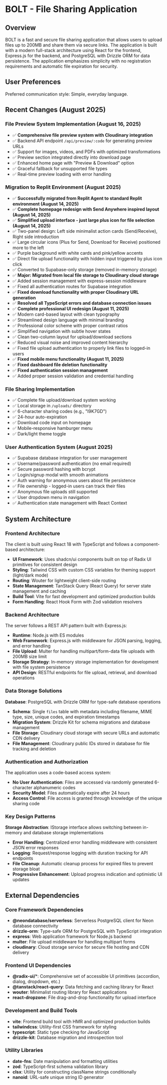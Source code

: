 # BOLT - File Sharing Application

## Overview

BOLT is a fast and secure file sharing application that allows users to upload files up to 200MB and share them via secure links. The application is built with a modern full-stack architecture using React for the frontend, Express.js for the backend, and PostgreSQL with Drizzle ORM for data persistence. The application emphasizes simplicity with no registration requirements and automatic file expiration for security.

## User Preferences

Preferred communication style: Simple, everyday language.

## Recent Changes (August 2025)

### File Preview System Implementation (August 16, 2025)
- ✅ **Comprehensive file preview system with Cloudinary integration**
- ✅ Backend API endpoint `/api/preview/:code` for generating preview URLs
- ✅ Support for images, videos, and PDFs with optimized transformations
- ✅ Preview section integrated directly into download page
- ✅ Enhanced home page with "Preview & Download" option
- ✅ Graceful fallback for unsupported file types
- ✅ Real-time preview loading with error handling

### Migration to Replit Environment (August 2025)
- ✅ **Successfully migrated from Replit Agent to standard Replit environment (August 14, 2025)**
- ✅ **Complete homepage redesign with Send Anywhere inspired layout (August 14, 2025)**
- ✅ **Simplified upload interface - just large plus icon for file selection (August 14, 2025)**
- ✅ Two-panel design: Left side minimalist action cards (Send/Receive), Right side introduction
- ✅ Large circular icons (Plus for Send, Download for Receive) positioned more to the left
- ✅ Purple background with white cards and pink/yellow accents
- ✅ Direct file upload functionality with hidden input triggered by plus icon click
- ✅ Converted to Supabase-only storage (removed in-memory storage)
- ✅ **Major: Migrated from local file storage to Cloudinary cloud storage**
- ✅ Added session management with express-session middleware
- ✅ Fixed all authentication routes for Supabase integration
- ✅ **Fixed download functionality with proper Cloudinary URL generation**
- ✅ **Resolved all TypeScript errors and database connection issues**
- ✅ **Complete professional UI redesign (August 11, 2025)**
- ✅ Modern card-based layout with clean typography
- ✅ Streamlined design language with minimal branding
- ✅ Professional color scheme with proper contrast ratios
- ✅ Simplified navigation with subtle hover states
- ✅ Clean two-column layout for upload/download sections
- ✅ Reduced visual noise and improved content hierarchy
- ✅ Fixed file upload authentication to properly link files to logged-in users
- ✅ **Fixed mobile menu functionality (August 11, 2025)**
- ✅ **Fixed dashboard file deletion functionality**
- ✅ **Fixed authentication session management**
- ✅ Added proper session validation and credential handling

### File Sharing Implementation
- ✅ Complete file upload/download system working
- ✅ Local storage in `/uploads/` directory 
- ✅ 6-character sharing codes (e.g., "I9K7GD")
- ✅ 24-hour auto-expiration
- ✅ Download code input on homepage
- ✅ Mobile-responsive hamburger menu
- ✅ Dark/light theme toggle

### User Authentication System (August 2025)
- ✅ Supabase database integration for user management
- ✅ Username/password authentication (no email required)
- ✅ Secure password hashing with bcrypt
- ✅ Login/signup modal with smooth animations
- ✅ Auth warning for anonymous users about file persistence
- ✅ File ownership - logged-in users can track their files
- ✅ Anonymous file uploads still supported
- ✅ User dropdown menu in navigation
- ✅ Authentication state management with React Context

## System Architecture

### Frontend Architecture
The client is built using React 18 with TypeScript and follows a component-based architecture:

- **UI Framework**: Uses shadcn/ui components built on top of Radix UI primitives for consistent design
- **Styling**: Tailwind CSS with custom CSS variables for theming support (light/dark mode)
- **Routing**: Wouter for lightweight client-side routing
- **State Management**: TanStack Query (React Query) for server state management and caching
- **Build Tool**: Vite for fast development and optimized production builds
- **Form Handling**: React Hook Form with Zod validation resolvers

### Backend Architecture
The server follows a REST API pattern built with Express.js:

- **Runtime**: Node.js with ES modules
- **Web Framework**: Express.js with middleware for JSON parsing, logging, and error handling
- **File Upload**: Multer for handling multipart/form-data file uploads with 200MB size limit
- **Storage Strategy**: In-memory storage implementation for development with file system persistence
- **API Design**: RESTful endpoints for file upload, retrieval, and download operations

### Data Storage Solutions
**Database**: PostgreSQL with Drizzle ORM for type-safe database operations
- **Schema**: Single `files` table with metadata including filename, MIME type, size, unique codes, and expiration timestamps
- **Migration System**: Drizzle Kit for schema migrations and database management
- **File Storage**: Cloudinary cloud storage with secure URLs and automatic CDN delivery
- **File Management**: Cloudinary public IDs stored in database for file tracking and deletion

### Authentication and Authorization
The application uses a code-based access system:
- **No User Authentication**: Files are accessed via randomly generated 6-character alphanumeric codes
- **Security Model**: Files automatically expire after 24 hours
- **Access Control**: File access is granted through knowledge of the unique sharing code

### Key Design Patterns
**Storage Abstraction**: IStorage interface allows switching between in-memory and database storage implementations
- **Error Handling**: Centralized error handling middleware with consistent JSON error responses
- **Logging**: Request/response logging with duration tracking for API endpoints
- **File Cleanup**: Automatic cleanup process for expired files to prevent storage bloat
- **Progressive Enhancement**: Upload progress indication and optimistic UI updates

## External Dependencies

### Core Framework Dependencies
- **@neondatabase/serverless**: Serverless PostgreSQL client for Neon database connectivity
- **drizzle-orm**: Type-safe ORM for PostgreSQL with TypeScript integration
- **express**: Web application framework for Node.js backend
- **multer**: File upload middleware for handling multipart forms
- **cloudinary**: Cloud storage service for secure file hosting and CDN delivery

### Frontend UI Dependencies
- **@radix-ui/***: Comprehensive set of accessible UI primitives (accordion, dialog, dropdown, etc.)
- **@tanstack/react-query**: Data fetching and caching library for React
- **wouter**: Minimalist routing library for React applications
- **react-dropzone**: File drag-and-drop functionality for upload interface

### Development and Build Tools
- **vite**: Frontend build tool with HMR and optimized production builds
- **tailwindcss**: Utility-first CSS framework for styling
- **typescript**: Static type checking for JavaScript
- **drizzle-kit**: Database migration and introspection tool

### Utility Libraries
- **date-fns**: Date manipulation and formatting utilities
- **zod**: TypeScript-first schema validation library
- **clsx**: Utility for constructing className strings conditionally
- **nanoid**: URL-safe unique string ID generator
